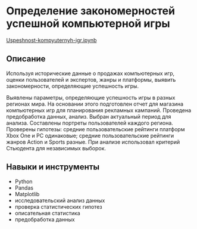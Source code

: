 # Определение закономерностей успешной компьютерной игры

[Uspeshnost-kompyuternyh-igr.ipynb](Uspeshnost-kompyuternyh-igr.ipynb)
## Описание
Используя исторические данные о продажах компьютерных игр, оценки пользователей и экспертов, жанры и платформы, выявить закономерности, определяющие успешность игры. 

Выявлены параметры, определяющие успешность игры в разных регионах мира. На основании этого подготовлен отчет для магазина компьютерных игр для планирования рекламных кампаний. Проведена предобработка данных, анализ. Выбран актуальный период для анализа. Составлены портреты пользователей каждого региона. Проверены
гипотезы: средние пользовательские рейтинги платформ Xbox One и PC одинаковые; средние пользовательские рейтинги жанров Action и Sports разные. При анализе использовал критерий Стьюдента для независимых выборок.

## Навыки и инструменты
- Python
- Pandas
- Matplotlib
- исследовательский анализ данных
- проверка статистических гипотез
- описательная статистика
- предобработка данных
